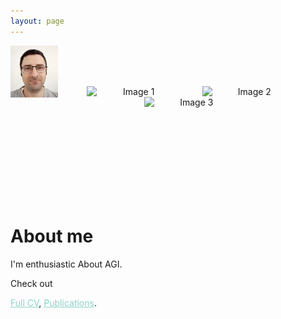 ```yaml
---
layout: page
---
```


<!--<span style="display:block; margin-top:-30px;">
![My face](my_profile2c.jpg)
</span>-->

<img align="left" src="my_profile2c.jpg" width="15%" height="10%">

<br/><br/><br/>


<p align="center">
  <img src="DENN.gif" alt="Image 1" style="display: inline-block; width: 30%; margin: 0 15px;">
  <img src="DENN.gif" alt="Image 2" style="display: inline-block; width: 30%; margin: 0 15px;"><br/>
  <img src="DENN.gif" alt="Image 3" style="display: inline-block; width: 30%; margin: 0 15px;">
</p>

<br/><br/><br/><br/><br/><br/><br/><br/>



# About me

I'm enthusiastic About AGI. 

Check out
<!--<a style="color:#8dd3c7" href="https://shimon-k.github.io/AGI-Course/">AGI Course</a>,-->
<a style="color:#8dd3c7" href="/cv.html">Full CV</a>,
<a style="color:#8dd3c7" href="/publications.html">Publications</a>.


